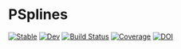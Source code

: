 # PSplines

[![Stable](https://img.shields.io/badge/docs-stable-blue.svg)](https://victorjesusamoresmedianero.github.io/PSplines.jl/stable)
[![Dev](https://img.shields.io/badge/docs-dev-blue.svg)](https://victorjesusamoresmedianero.github.io/PSplines.jl/dev)
[![Build Status](https://github.com/victorjesusamoresmedianero/PSplines.jl/workflows/CI/badge.svg)](https://github.com/victorjesusamoresmedianero/PSplines.jl/actions)
[![Coverage](https://codecov.io/gh/victorjesusamoresmedianero/PSplines.jl/branch/master/graph/badge.svg)](https://codecov.io/gh/victorjesusamoresmedianero/PSplines.jl)
[![DOI](https://zenodo.org/badge/430916221.svg)](https://zenodo.org/badge/latestdoi/430916221)
